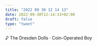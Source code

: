 ```yaml
---
title: "2022 09 30 12 14 13"
date: 2022-09-30T12:14:13+02:00
draft: false
type: "tweet"
---
```


♪ The Dresden Dolls · Coin-Operated Boy
